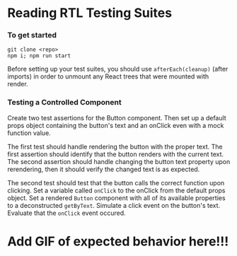 # Reading RTL Testing Suites

### To get started
```
git clone <repo>
npm i; npm run start
```
Before setting up your test suites, you should use `afterEach(cleanup)` (after imports) in order to unmount any React trees that were mounted with render.

### Testing a Controlled Component
Create two test assertions for the Button component. Then set up a default props object containing the button's text and an onClick even with a mock function value.

The first test should handle rendering the button with the proper text. The first assertion should identify that the button renders with the current text. The second assertion should handle changing the button text property upon rerendering, then it should verify the changed text is as expected.

The second test should test that the button calls the correct function upon clicking. Set a variable called `onClick` to the onClick from the default props object. Set a rendered `Button` component with all of its available properties to a deconstructed `getByText`. Simulate a click event on the button's text. Evaluate that the `onClick` event occured.
# Add GIF of expected behavior here!!!
